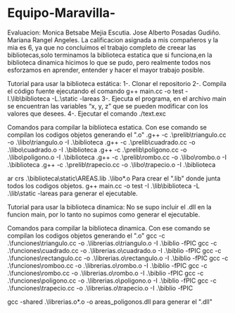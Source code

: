 # Equipo-Maravilla-
Evaluacion:
Monica Betsabe Mejia Escutia.
Jose Alberto Posadas Gudiño.
Mariana Rangel Angeles.
La calificacion asignada a mis compañeros y la mia es 6, ya que no concluimos el trabajo completo de creear las bibliotecas,solo terminamos la biblioteca estatica que si funciona,en la biblioteca dinamica hicimos lo que se pudo, pero realmente todos nos esforzamos en aprender, entender y hacer el mayor trabajo posible. 



Tutorial para usar la biblioteca estática:
1-. Clonar el repositorio 
2-. Compila el código fuente ejecutando el comando g++ main.cc -o test -I.\lib\biblioteca -L.\static -lareas 
3-. Ejecuta el programa, en el archivo main se encuentran las variables “x, y, z” que se pueden modificar con los valores que desees. 
4-. Ejecutar el comando ./text.exc



Comandos para compilar la biblioteca estatica.
Con ese comando se compilan los codigos objetos generando el ".o"
.g++ -c .\prelib\triangulo.cc -o .\libo\triangulo.o -I .\biblioteca
.g++ -c .\prelib\cuadrado.cc -o .\libo\cuadrado.o -I .\biblioteca
.g++ -c .\prelib\poligono.cc -o .\libo\poligono.o -I .\biblioteca
.g++ -c .\prelib\rombo.cc -o .\libo\rombo.o -I .\biblioteca
.g++ -c .\prelib\trapecio.cc -o .\libo\trapecio.o -I .\biblioteca

ar crs .\biblioteca\static\AREAS.lib .\libo\*.o Para crear el ".lib" donde junta todos los codigos objetos.
g++ main.cc -o test -I .\lib\biblioteca -L .\lib\static -lareas para generar el ejecutable. 




Tutorial para usar la biblioteca dinamica:
No se supo incluir el .dll en la funcion main, por lo tanto no supimos como generar el ejecutable.

Comandos para compilar la biblioteca dinamica.
Con ese comando se compilan los codigos objetos generando el ".o"
gcc -c .\funciones\triangulo.cc -o .\librerias.o\triangulo.o -I .\biblio -fPIC
gcc -c .\funciones\cuadrado.cc -o .\librerias.o\cuadrado.o -I .\biblio -fPIC
gcc -c .\funciones\rectangulo.cc -o .\librerias.o\rectangulo.o -I .\biblio -fPIC
gcc -c .\funciones\romboo.cc -o .\librerias.o\rombo.o -I .\biblio -fPIC
gcc -c .\funciones\rombo.cc -o .\librerias.o\rombo.o -I .\biblio -fPIC
gcc -c .\funciones\poligono.cc -o .\librerias.o\poligono.o -I .\biblio -fPIC
gcc -c .\funciones\trapecio.cc -o .\librerias.o\trapecio.o -I .\biblio -fPIC


 gcc -shared .\librerias.o\*.o -o areas_poligonos.dll para generar el ".dll"
